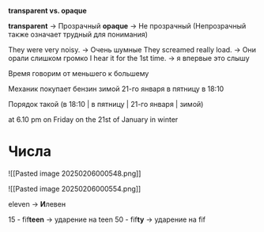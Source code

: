 **transparent vs. opaque**

**transparent** -> Прозрачный
**opaque** -> Не прозрачный (Непрозрачный также означает трудный для понимания)

They were very noisy.  -> Очень шумные
They screamed really load. -> Они орали слишком громко
I hear it for the 1st time. -> я впервые это слышу


Время говорим от меньшего к большему

Механик покупает бензин зимой 21-го января в пятницу в 18:10

Порядок такой (в 18:10 |  в пятницу  | 21-го января |  зимой)

at 6.10 pm on Friday on the 21st o﻿f January in winter

# Числа

![[Pasted image 20250206000548.png]]

![[Pasted image 20250206000554.png]]

eleven -> **И**левен

15 - fif﻿**teen** -> ударение на teen
50 - fif**ty** -> ударение на fif

